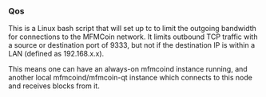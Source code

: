 ### Qos ###

This is a Linux bash script that will set up tc to limit the outgoing bandwidth for connections to the MFMCoin network. It limits outbound TCP traffic with a source or destination port of 9333, but not if the destination IP is within a LAN (defined as 192.168.x.x).

This means one can have an always-on mfmcoind instance running, and another local mfmcoind/mfmcoin-qt instance which connects to this node and receives blocks from it.
